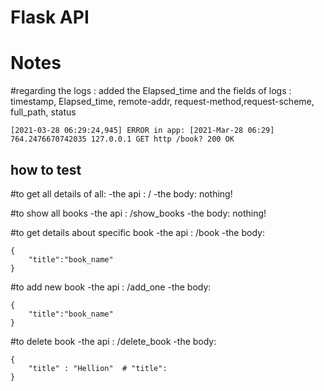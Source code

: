 # Flask API




# Notes

#regarding the logs : added the Elapsed_time and the fields of logs :
 timestamp, Elapsed_time, remote-addr, request-method,request-scheme, full_path, status
``` 
[2021-03-28 06:29:24,945] ERROR in app: [2021-Mar-28 06:29] 764.2476670742035 127.0.0.1 GET http /book? 200 OK 

```

## how to test


#to get all details of all:
-the api : /
-the body: nothing!


#to show all books
-the api : /show_books
-the body: nothing!

#to get details about specific book
-the api : /book
-the body:
```
{
    "title":"book_name"
}
```


#to add new book
-the api : /add_one
-the body:
```
{
    "title":"book_name"
}
```


#to delete book
-the api : /delete_book
-the body:
```
{
    "title" : "Hellion"  # "title":
}

```

